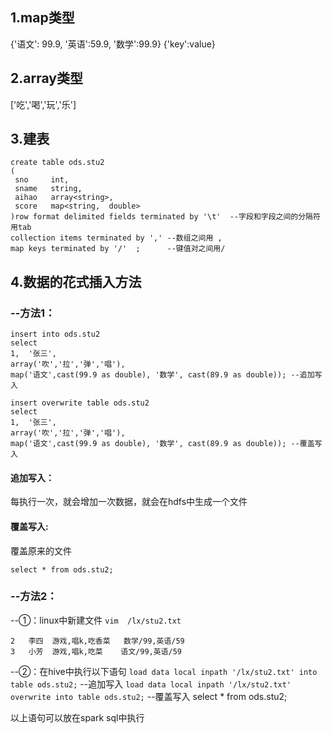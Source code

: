 ## 1.map类型
{'语文': 99.9,  '英语':59.9,  '数学':99.9}
{'key':value}
## 2.array类型
['吃','喝','玩','乐']
## 3.建表
```
create table ods.stu2
(
 sno     int,
 sname   string,
 aihao   array<string>,
 score   map<string,  double>
)row format delimited fields terminated by '\t'  --字段和字段之间的分隔符用tab
collection items terminated by ',' --数组之间用 ,
map keys terminated by '/'  ;      --键值对之间用/
```
## 4.数据的花式插入方法
### --方法1：
```
insert into ods.stu2
select 
1,  '张三',  
array('吹','拉','弹','唱'), 
map('语文',cast(99.9 as double), '数学', cast(89.9 as double)); --追加写入
```

```
insert overwrite table ods.stu2
select 
1,  '张三',  
array('吹','拉','弹','唱'), 
map('语文',cast(99.9 as double), '数学', cast(89.9 as double)); --覆盖写入
```
#### 追加写入：
每执行一次，就会增加一次数据，就会在hdfs中生成一个文件
#### 覆盖写入:
覆盖原来的文件

`select * from ods.stu2;`
### --方法2：
--①：linux中新建文件    `vim  /lx/stu2.txt`
```
2	李四	游戏,唱k,吃香菜	数学/99,英语/59
3	小芳	游戏,唱k,吃菜	语文/99,英语/59
```
--②：在hive中执行以下语句
`load data local inpath '/lx/stu2.txt' into table ods.stu2;`        --追加写入
`load data local inpath '/lx/stu2.txt' overwrite into table ods.stu2;` --覆盖写入
select * from ods.stu2;

以上语句可以放在spark sql中执行